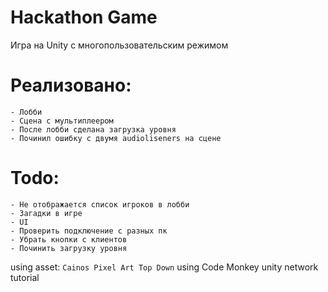 # Hackathon Game

Игра на Unity с многопользовательским режимом

# Реализовано:
    - Лобби
    - Сцена с мультиплеером
    - После лобби сделана загрузка уровня
    - Починил ошибку с двумя audioliseners на сцене

# Todo:
    - Не отображается список игроков в лобби
    - Загадки в игре
    - UI
    - Проверить подключение с разных пк
    - Убрать кнопки с клиентов
    - Починить загрузку уровня

using asset: `Cainos Pixel Art Top Down`
using Code Monkey unity network tutorial